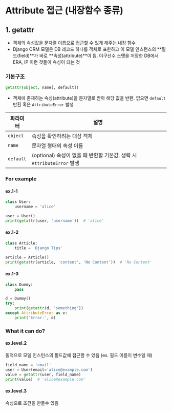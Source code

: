 # Attribute 접근 (내장함수 종류)
## 1. getattr
- 객체의 속성값을 문자열 이름으로 접근할 수 있게 해주는 내장 함수
- Django ORM 모델은 DB 레코드 하나를 객체로 표한하고 이 모델 인스턴스의 **필드(field)**가 바로 **속성(attribute)**이 됨. 야구선수 스탯을 저장한 DB에서 ERA, IP 이런 것들이 속성이 되는 것

### 기본구조
```py
getattr(object, name[, default])
```

- 객체에 존재하는 속성(attribute)을 문자열로 받아 해당 값을 반환. 없으면 `default` 반환 혹은 `AttributeError` 발생

| 파라미터 | 설명 |
| --- | --- |
| `object` | 속성을 확인하려는 대상 객체 |
| `name` | 문자열 형태의 속성 이름 |
| `default` | (optional) 속성이 없을 때 반환할 기본값. 생략 시 `AttributeError` 발생 |

### For example

#### ex.1-1
```py
class User:
    username = 'alice'

user = User()
print(getattr(user, 'username'))  # 'alice'
```

#### ex.1-2
```py
class Article:
    title = 'Django Tips'

article = Article()
print(getattr(article, 'content', 'No Content'))  # 'No Content'
```

#### ex.1-3

```py
class Dummy:
    pass

d = Dummy()
try:
    print(getattr(d, 'something'))
except AttributeError as e:
    print('Error:', e)
```

### What it can do?
#### ex.level.2
동적으로 모델 인스턴스의 필드값에 접근할 수 있음 (ex. 필드 이름이 변수일 때)
```py
field_name = 'email'
user = User(email='alice@example.com')
value = getattr(user, field_name)
print(value)  # 'alice@example.com'
```

#### ex.level.3
속성으로 조건을 만들수 있음
```py

```
```html

```